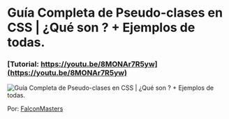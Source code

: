 # Guía Completa de Pseudo-clases en CSS | ¿Qué son ? + Ejemplos de todas.
### [Tutorial: https://youtu.be/8MONAr7R5yw](https://youtu.be/8MONAr7R5yw)

![Guía Completa de Pseudo-clases en CSS | ¿Qué son ? + Ejemplos de todas.](https://raw.githubusercontent.com/falconmasters/pseudo-clases/master/img/thumb.png)

Por: [FalconMasters](http://www.falconmasters.com)